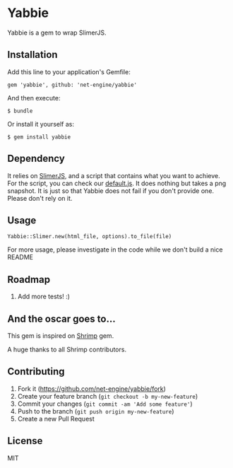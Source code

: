 # Yabbie

Yabbie is a gem to wrap SlimerJS.

## Installation

Add this line to your application's Gemfile:

    gem 'yabbie', github: 'net-engine/yabbie'

And then execute:

    $ bundle

Or install it yourself as:

    $ gem install yabbie

## Dependency

It relies on [SlimerJS](http://slimerjs.org), and a script that contains what you want to achieve.
For the script, you can check our [default.js](https://github.com/net-engine/yabbie/blob/master/lib/yabbie/default.js). It does nothing but takes a png snapshot. It is just so that Yabbie does not fail if you don't provide one. Please don't rely on it.

## Usage

    Yabbie::Slimer.new(html_file, options).to_file(file)

For more usage, please investigate in the code while we don't build a nice README

## Roadmap

1. Add more tests! :)

## And the oscar goes to...

This gem is inspired on [Shrimp](https://github.com/adjust/shrimp) gem.

A huge thanks to all Shrimp contributors.

## Contributing

1. Fork it (https://github.com/net-engine/yabbie/fork)
2. Create your feature branch (`git checkout -b my-new-feature`)
3. Commit your changes (`git commit -am 'Add some feature'`)
4. Push to the branch (`git push origin my-new-feature`)
5. Create a new Pull Request

## License

MIT

